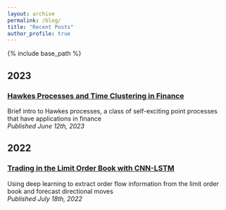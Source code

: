 ```yaml
---
layout: archive
permalink: /blog/
title: "Recent Posts"
author_profile: true
---
```


{% include base_path %}

## 2023
### [Hawkes Processes and Time Clustering in Finance](/blog/Hawkes/)
Brief intro to Hawkes processes, a class of self-exciting point processes that have applications in finance<br>
*Published June 12th, 2023*

## 2022
### [Trading in the Limit Order Book with CNN-LSTM](/blog/CNN-LSTM-LOB/)
Using deep learning to extract order flow information from the limit order book and forecast directional moves<br>
*Published July 18th, 2022*
